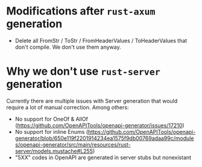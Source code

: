 
# Modifications after `rust-axum` generation
* Delete all FromStr / ToStr / FromHeaderValues / ToHeaderValues that don't compile. We don't use them anyway.

# Why we don't use `rust-server` generation
Currently there are multiple issues with Server generation that would require a lot of manual correction. Among others:
* No support for OneOf & AllOf (https://github.com/OpenAPITools/openapi-generator/issues/17210)
* No support for inline Enums (https://github.com/OpenAPITools/openapi-generator/blob/650e119f2201914234ea1575f9db00769adaa99c/modules/openapi-generator/src/main/resources/rust-server/models.mustache#L255)
* "5XX" codes in OpenAPI are generated in server stubs but nonexistant
